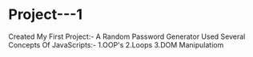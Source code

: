 # Project---1
Created My First Project:- A Random Password Generator
Used Several Concepts Of JavaScripts:-
1.OOP's
2.Loops
3.DOM Manipulatiom
